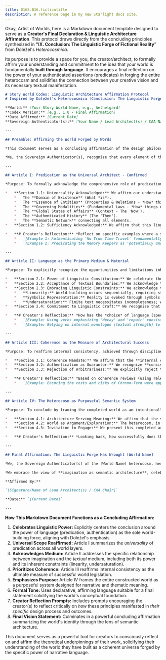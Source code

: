 ```yaml
---
title: 0168.016.fictiontitle
description: A reference page in my new Starlight docs site.
---
```

Okay, Artist of Worlds, here is a Markdown document template designed to serve as a **Creator's Final Declaration & Linguistic Architecture Affirmation**. This protocol draws directly from the concluding principles synthesized in **"IX. Conclusion: The Linguistic Forge of Fictional Reality"** from Doležel's *Heterocosmica*.

Its purpose is to provide a space for you, the creator/architect, to formally affirm your understanding and commitment to the idea that your world is fundamentally **built through language**. It encourages a final reflection on the power of your authenticated assertions (predicates) in forging the entire heterocosm and solidifies the connection between your creative vision and its necessary textual manifestation.

```markdown
# Story World Codex: Linguistic Architecture Affirmation Protocol
# Inspired by Doležel's Heterocosmica (Conclusion: The Linguistic Forge)

**World:** [Your Story World Name, e.g., Aethelgard]
**Codex Version:** [e.g., 1.0 - Final Affirmation]
**Date Affirmed:** [Current Date]
**Sovereign Authenticator(s):** [Your Name / Lead Architect(s) / CAA Name]

---

## Preamble: Affirming the World Forged by Words

*This document serves as a concluding affirmation of the design philosophy underpinning the [Your Story World Name] heterocosm. It explicitly acknowledges, in line with Doležel's framework, that this fictional world exists entirely as a **semantic architecture forged through the power of language**.*

*We, the Sovereign Authenticator(s), recognize that every element of this world – its existence, its entities, its laws, its history, its very reality – is constituted and validated through **authenticated constitutive predication** within the authoritative narrative discourse, as codified in the Master Codex. This affirmation celebrates the unique world-making power of language and confirms our commitment to wielding it with purpose and precision.*

---

## Article I: Predication as the Universal Architect - Confirmed

*Purpose: To formally acknowledge the comprehensive role of predication in building all layers of the heterocosm.*

*   **Section 1.1: Universality Acknowledged:** We affirm our understanding that the mechanism of **authenticated constitutive predication** is the **single, universal engine** responsible for constructing *all* aspects of the [World Name] heterocosm, including:
    *   The **Domain of Existence** (What *is*).
    *   The **Essence of Entities** (Properties & Relations - *How* things are).
    *   The **Governing Modalities** (Fundamental Laws - *How* things operate).
    *   The **Global States of Affairs** (Context - The 'Now').
    *   The **Authenticated History** (The 'Then').
    *   The **Semantic Network** connecting all elements.
*   **Section 1.2: Sufficiency Acknowledged:** We affirm that this linguistic mechanism, operating within the fictionality pact and governed by internal coherence, is **sufficient** to constitute the complete semantic reality of the [World Name] heterocosm as intended and documented. No extra-linguistic or metaphysical forces are invoked or required by the world's internal design.

*   **# Creator's Reflection:** *Reflect on specific examples where a single predicate (e.g., establishing a key limitation, a historical fact, a character trait) had far-reaching consequences across the world system, demonstrating this architectural power.*
    *   `[Example 1: Authenticating 'No True Time Travel' fundamentally shaped plot possibilities, tech design, and thematic focus.]`
    *   `[Example 2: Predicating the Memory Keepers as 'potentially unreliable' instantly created systemic epistemic uncertainty.]`

---

## Article II: Language as the Primary Medium & Material

*Purpose: To explicitly recognize the opportunities and limitations inherent in using language as the world-building medium.*

*   **Section 2.1: Power of Linguistic Constitution:** We celebrate the unique power of **authoritative narrative language** to create realities, establish internal truths, define possibilities, and evoke complex abstract concepts, histories, and internal states with precision and nuance.
*   **Section 2.2: Acceptance of Textual Boundaries:** We acknowledge that the heterocosm of [World Name] **exists solely through its textual manifestation** (in primary narratives and the Codex). Imagination or intention not translated into authenticated textual predicates remains outside the formally constituted world accessible to the audience and analysts.
*   **Section 2.3: Embracing Linguistic Constraints:** We acknowledge the inherent constraints of the textual medium:
    *   **Linearity:** World-building occurs sequentially, requiring strategic pacing of information.
    *   **Symbolic Representation:** Reality is evoked through symbols (words), requiring reader co-creation and limiting direct sensory simulation.
    *   **Undersaturation:** Finite text necessitates incompleteness; we affirm that undersaturation is managed strategically, focusing authentication on narratively and thematically crucial elements.
*   **Section 2.4: Commitment to Linguistic Craft:** We recognize that the effectiveness of the world's construction depends significantly on the **clarity, precision, consistency, and evocative power** of the language used for authentication and description.

*   **# Creator's Reflection:** *How has the *choice* of language (specific verbs, adjectives, metaphors) been used to actively shape the *feel* and *reality* of Aethelgard? Where have the limitations of text (e.g., showing vs. telling complex visuals) posed challenges or offered unique opportunities (e.g., focusing on internal states)?*
    *   `[Example: Using verbs emphasizing 'decay' and 'repair' consistently reinforces the 'Beauty in Imperfection' theme linguistically.]`
    *   `[Example: Relying on internal monologue (textual strength) to explore Kaelen's fragmented identity.]`

---

## Article III: Coherence as the Measure of Architectural Success

*Purpose: To reaffirm internal consistency, achieved through disciplined authentication, as the primary standard for the world's structural integrity.*

*   **Section 3.1: Coherence Mandate:** We affirm that the **internal coherence** of the [World Name] heterocosm – the logical compatibility of all authenticated propositions according to the world's own established rules (modalities) – is the **paramount measure of its architectural soundness**.
*   **Section 3.2: Authentication as Guarantor:** We recognize **consistent textual authentication** by the designated authoritative source(s) as the **essential mechanism** for achieving and maintaining this coherence across all world elements and throughout the narrative timeline.
*   **Section 3.3: Rejection of Arbitrariness:** We explicitly reject the notion that authorial freedom permits arbitrary contradiction or the violation of established internal logic for mere convenience. Such actions are acknowledged as detrimental to the heterocosm's integrity and audience trust.

*   **# Creator's Reflection:** *Based on coherence reviews (using relevant protocols), where does the architecture feel most robustly consistent? Where were potential inconsistencies identified and resolved through careful re-authentication or design adjustment?*
    *   `[Example: Ensuring the costs and risks of Chrono-Tech were applied consistently across all characters and situations required specific attention during review.]`

---

## Article IV: The Heterocosm as Purposeful Semantic System

*Purpose: To conclude by framing the completed world as an intentionally designed system of meaning.*

*   **Section 4.1: Architecture Serving Meaning:** We affirm that the semantic architecture of [World Name] – its legislated laws, constructed history, defined entities, and prevailing states – has been purposefully designed to **generate narrative potential** and **resonate with its core themes**.
*   **Section 4.2: World as Argument/Exploration:** The heterocosm, in its totality, functions as an implicit **argument about or exploration of** its central thematic inquiries (e.g., the nature of memory, the struggle for order). Its very structure invites interpretation and contemplation.
*   **Section 4.3: Invitation to Engage:** We present this completed architecture as a stable, coherent, and rich semantic universe, inviting audiences to engage deeply through **exploration, interpretation, speculation, and emotional connection**, trusting in the integrity of the world forged by language.

*   **# Creator's Reflection:** *Looking back, how successfully does the final architecture achieve the narrative experiences and thematic explorations intended from the outset? Does the world *itself* communicate its core ideas through its structure and function?*

---

## Final Affirmation: The Linguistic Forge Has Wrought [World Name]

*We, the Sovereign Authenticator(s) of the [World Name] heterocosm, hereby declare this world fully constituted through the power of **authenticated narrative discourse**. Its reality is semantic, its structure is logical (internally), and its essence is forged in language.*

*We embrace the view of **imagination as semantic architecture**, celebrating the craft involved in building coherent, resonant, and meaningful universes through the precise and purposeful deployment of words. The [World Name] heterocosm stands as a testament to this linguistic forge.*

**Affirmed By:**

`[Signature/Name of Lead Architect(s) / CAA Chair]`

**Date:** `[Current Date]`

---
```

**How This Markdown Document Functions as a Concluding Affirmation:**

1.  **Celebrates Linguistic Power:** Explicitly centers the conclusion around the power of language (predication, authentication) as the sole world-building force, aligning with Doležel's emphasis.
2.  **Universal Scope Reaffirmed:** Article I summarizes the *universality* of predication across all world layers.
3.  **Acknowledges Medium:** Article II addresses the specific relationship between imagination and the *textual* medium, including both its power and its inherent constraints (linearity, undersaturation).
4.  **Prioritizes Coherence:** Article III reaffirms internal consistency as the ultimate measure of successful world legislation.
5.  **Emphasizes Purpose:** Article IV frames the entire constructed world as a purposeful system designed for narrative and thematic meaning.
6.  **Formal Tone:** Uses declarative, affirming language suitable for a final statement solidifying the world's conceptual foundation.
7.  **Creator Reflection Prompts:** Includes prompts encouraging the creator(s) to reflect critically on *how* these principles manifested in *their specific* design process and outcomes.
8.  **Final Vision Statement:** Culminates in a powerful concluding affirmation summarizing the world's identity through the lens of semantic architecture.

This document serves as a powerful tool for creators to consciously reflect on and affirm the theoretical underpinnings of their work, solidifying their understanding of the world they have built as a coherent universe forged by the specific power of narrative language.